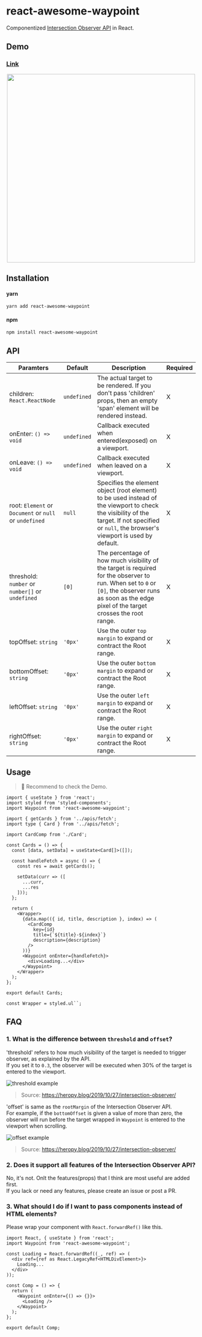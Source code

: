# react-awesome-waypoint

Componentized [Intersection Observer API](https://developer.mozilla.org/en-US/docs/Web/API/Intersection_Observer_API) in React.

## Demo

### [Link](https://codesandbox.io/s/react-awesome-waypoint-xlcmy1?file=/src/components/Cards.tsx)

<div align="center">
  <img src="https://user-images.githubusercontent.com/23455736/167337847-8cf37ab4-b744-4e6f-a3b5-fa113eda39e3.gif" width="500">
</div>

## Installation

#### yarn

```
yarn add react-awesome-waypoint
```

#### npm

```
npm install react-awesome-waypoint
```

## API

| Paramters 	| Default | Description 	| Required 	| 
  |------------	| ---------	|----------	| --------- 	|
  | children: `React.ReactNode` 	| `undefined` 	| The actual target to be rendered. If you don't pass 'children' props, then an empty 'span' element will be rendered instead. 	| X 	| 
  | onEnter: `() => void` 	| `undefined` 	| Callback executed when entered(exposed) on a viewport. 	| X 	|
  | onLeave: `() => void` 	| `undefined`	| Callback executed when leaved on a viewport. 	| X 	|
  | root: `Element` or `Document` or `null` or `undefined` 	| `null` 	| Specifies the element object (root element) to be used instead of the viewport to check the visibility of the target. If not specified or `null`, the browser's viewport is used by default.	| X 	|
  | threshold: `number` or `number[]` or `undefined` 	| `[0]` 	| The percentage of how much visibility of the target is required for the observer to run. When set to `0` or `[0]`, the observer runs as soon as the edge pixel of the target crosses the root range.  	| X 	|
  | topOffset: `string` 	| `'0px'` 	| Use the outer `top margin` to expand or contract the Root range. 	| X 	|
  | bottomOffset: `string` 	| `'0px'` 	| Use the outer `bottom margin` to expand or contract the Root range. 	| X 	|
  | leftOffset: `string` 	| `'0px'` 	| Use the outer `left margin` to expand or contract the Root range. 	| X 	|
  | rightOffset: `string` 	| `'0px'` 	| Use the outer `right margin` to expand or contract the Root range. 	| X 	|

## Usage

> 📢 Recommend to check the Demo.

```tsx
import { useState } from 'react';
import styled from 'styled-components';
import Waypoint from 'react-awesome-waypoint';

import { getCards } from '../apis/fetch';
import type { Card } from '../apis/fetch';

import CardComp from './Card';

const Cards = () => {
  const [data, setData] = useState<Card[]>([]);

  const handleFetch = async () => {
    const res = await getCards();

    setData(curr => ([
      ...curr,
      ...res
    ]));
  };

  return (
    <Wrapper>
      {data.map(({ id, title, description }, index) => (
        <CardComp
          key={id}
          title={`${title}-${index}`}
          description={description}
        />
      ))}
      <Waypoint onEnter={handleFetch}>
        <div>Loading...</div>
      </Waypoint>
    </Wrapper>
  );
};

export default Cards;

const Wrapper = styled.ul``;
```

## FAQ

### 1. What is the difference between `threshold` and `offset`?

'threshold' refers to how much visibility of the target is needed to trigger observer, as explained by the API.<br>
If you set it to `0.3`, the observer will be executed when 30% of the target is entered to the viewport.

![threshold example](https://user-images.githubusercontent.com/23455736/167333516-20cf8f60-248e-4a0f-bb5d-f7935475a8ed.png)

> Source: https://heropy.blog/2019/10/27/intersection-observer/

'offset' is same as the `rootMargin` of the Intersection Observer API.<br>
For example, if the `bottomOffset` is given a value of more than zero, the observer will run before the target wrapped in `Waypoint` is entered to the viewport when scrolling.

![offset example](https://user-images.githubusercontent.com/23455736/167334337-f5c79753-428e-4a86-bea4-eb5bc11e8d56.png)

> Source: https://heropy.blog/2019/10/27/intersection-observer/


### 2. Does it support all features of the Intersection Observer API?

No, it's not. Onlt the features(props) that I think are most useful are added first. <br>
If you lack or need any features, please create an issue or post a PR.

### 3. What should I do if I want to pass components instead of HTML elements?

Please wrap your component with `React.forwardRef()` like this.

```tsx
import React, { useState } from 'react';
import Waypoint from 'react-awesome-waypoint';

const Loading = React.forwardRef((_, ref) => (
  <div ref={ref as React.LegacyRef<HTMLDivElement>}>
    Loading...
  </div>
));

const Comp = () => {
  return (
    <Waypoint onEnter={() => {}}>
      <Loading />
    </Waypoint>
  );
};

export default Comp;
```
